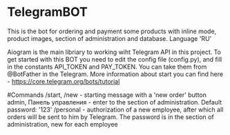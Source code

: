 # TelegramBOT

  This is the bot for ordering and payment some products with inline mode, product images, section of administration and database.
Language 'RU'

  Aiogram is the main libriary to working wiht Telegram API in this project.
To get started with this BOT you need to edit the config file (config.py), and fill in the constants API_TOKEN and PAY_TOKEN.
  You can take them from @BotFather in the Telegram.
More information about start you can find here - https://core.telegram.org/bots/tutorial

#Commands
/start, /new - starting message with a 'new order' button
admin, Панель управления - enter to the section of administration. Default password: '123'
/personal - authorization of a new employee, after which all orders will be sent to him by Telegram. 
The password is in the section of administration, new for each employee
